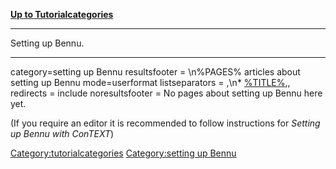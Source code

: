 [**Up to Tutorialcategories**](tutorialcategories "wikilink")

------------------------------------------------------------------------

Setting up Bennu.

------------------------------------------------------------------------

<DPL> category=setting up Bennu resultsfooter = \\n%PAGES% articles
about setting up Bennu mode=userformat listseparators = ,\\n\*
[%TITLE%](%PAGE% "wikilink"),, redirects = include noresultsfooter = No
pages about setting up Bennu here yet. </DPL>

(If you require an editor it is recommended to follow instructions for
*Setting up Bennu with ConTEXT*)

<Category:tutorialcategories> [Category:setting up
Bennu](Category:setting_up_Bennu "wikilink")
